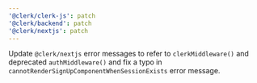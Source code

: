 ```yaml
---
'@clerk/clerk-js': patch
'@clerk/backend': patch
'@clerk/nextjs': patch
---
```


Update `@clerk/nextjs` error messages to refer to `clerkMiddleware()` and deprecated `authMiddleware()` and fix a typo in `cannotRenderSignUpComponentWhenSessionExists` error message.